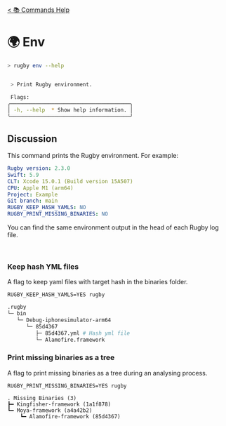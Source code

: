 [< 📚 Commands Help](README.md)

# 🌍 Env

```sh
> rugby env --help
```

```sh

 > Print Rugby environment.

 Flags:
╭──────────────────────────────────────╮
│ -h, --help  * Show help information. │
╰──────────────────────────────────────╯
```

## Discussion

This command prints the Rugby environment. For example:
```yml
Rugby version: 2.3.0
Swift: 5.9
CLT: Xcode 15.0.1 (Build version 15A507)
CPU: Apple M1 (arm64)
Project: Example
Git branch: main
RUGBY_KEEP_HASH_YAMLS: NO
RUGBY_PRINT_MISSING_BINARIES: NO
```

You can find the same environment output in the head of each Rugby log file.

<br>

### Keep hash YML files

A flag to keep yaml files with target hash in the binaries folder.
```objc
RUGBY_KEEP_HASH_YAMLS=YES rugby
```
```sh
.rugby 
└─ bin
   └─ Debug-iphonesimulator-arm64
      └─ 85d4367
         ├─ 85d4367.yml # Hash yml file
         └─ Alamofire.framework
```

### Print missing binaries as a tree

A flag to print missing binaries as a tree during an analysing process.
```objc
RUGBY_PRINT_MISSING_BINARIES=YES rugby
```
```
. Missing Binaries (3)
┣━ Kingfisher-framework (1a1f878)
┗━ Moya-framework (a4a42b2)
    ┗━ Alamofire-framework (85d4367)
```

